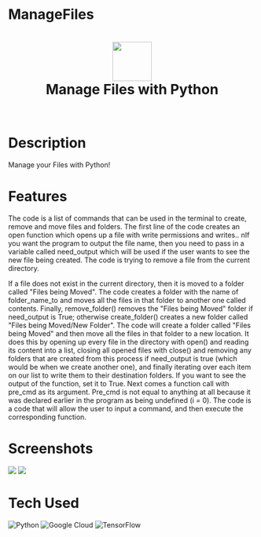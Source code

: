 # ManageFiles

<div align="center">
      <h1> <img src="https://is3-ssl.mzstatic.com/image/thumb/Purple124/v4/89/e6/c6/89e6c6dd-1f3c-7030-27a9-7eebc9d0ccf7/source/512x512bb.jpg" width="80px"><br/>Manage Files with Python</h1>
     </div>
<p align="center"> <a href="https://github.com/Kinto55/ManageFiles" target="_blank"><img alt="" src="https://img.shields.io/badge/Website-EA4C89?style=normal&logo=dribbble&logoColor=white" style="vertical-align:center" /></a> <a href="https://www.linkedin.com/in/morris012345679/}" target="_blank"><img alt="" src="https://img.shields.io/badge/LinkedIn-0077B5?style=normal&logo=linkedin&logoColor=white" style="vertical-align:center" /></a> </p>

# Description
Manage your Files with Python!

# Features
The code is a list of commands that can be used in the terminal to create, remove and move files and folders. The first line of the code creates an open function which opens up a file with write permissions and writes.\. nIf you want the program to output the file name, then you need to pass in a variable called need_output which will be used if the user wants to see the new file being created.  The code is trying to remove a file from the current directory.

If a file does not exist in the current directory, then it is moved to a folder called "Files being Moved". The code creates a folder with the name of folder_name_to and moves all the files in that folder to another one called contents.  Finally, remove_folder() removes the "Files being Moved" folder if need_output is True; otherwise create_folder() creates a new folder called "Files being Moved/New Folder". The code will create a folder called "Files being Moved" and then move all the files in that folder to a new location. It does this by opening up every file in the directory with open() and reading its content into a list, closing all opened files with close() and removing any folders that are created from this process if need_output is true (which would be when we create another one), and finally iterating over each item on our list to write them to their destination folders. If you want to see the output of the function, set it to True.
 Next comes a function call with pre_cmd as its argument. Pre_cmd is not equal to anything at all because it was declared earlier in the program as being undefined (i = 0). The code is a code that will allow the user to input a command, and then execute the corresponding function.
# Screenshots
 <img src="https://imgs.developpaper.com/imgs/1981858-20201110214849857-1947645242.png"> <img src="https://i.morioh.com/2020/04/23/3bb87a1e763d.jpg"> 
# Tech Used
 ![Python](https://img.shields.io/badge/python-3670A0?style=for-the-badge&logo=python&logoColor=ffdd54) ![Google Cloud](https://img.shields.io/badge/Google%20Cloud-%234285F4.svg?style=for-the-badge&logo=google-cloud&logoColor=white) ![TensorFlow](https://img.shields.io/badge/TensorFlow-%23FF6F00.svg?style=for-the-badge&logo=TensorFlow&logoColor=white)
      
